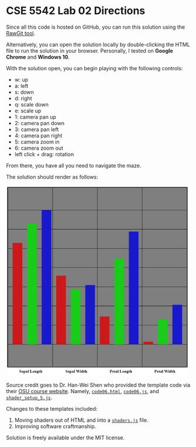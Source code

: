 # CSE 5542 Lab 02 Directions

Since all this code is hosted on GitHub, you can run this solution
using the [RawGit tool][9].

Alternatively, you can open the solution locally by double-clicking the
HTML file to run the solution in your browser. Personally,
I tested on **Google Chrome** and **Windows 10**.

With the solution open, you can begin playing with the following controls:

- w: up
- a: left
- s: down
- d: right
- q: scale down
- e: scale up
- 1: camera pan up
- 2: camera pan down
- 3: camera pan left
- 4: camera pan right
- 5: camera zoom in
- 6: camera zoom out
- left click + drag: rotation

From there, you have all you need to navigate the maze.

The solution should render as follows:

![Sample Scene][1]

Source credit goes to Dr. Han-Wei Shen who provided the template code via their
[OSU course website][2]. Namely, [`code06.html`][3], [`code06.js`][4],
and [`shader_setup_5.js`][7].

Changes to these templates included:

1. Moving shaders out of HTML and into a [`shaders.js`][8] file.
2. Improving software craftmanship.

Solution is freely available under the MIT license.

[1]: https://github.com/jrg94/CSE5542/blob/master/Lab01/sample-graph.JPG
[2]: http://www.cse.ohio-state.edu/~shen.94/5542
[3]: http://web.cse.ohio-state.edu/~shen.94/5542/Site/WebGL_files/code05.html
[4]: http://web.cse.ohio-state.edu/~shen.94/5542/Site/WebGL_files/code05.js
[5]: http://web.cse.ohio-state.edu/~shen.94/5542/Site/WebGL_files/code05-csv.js
[6]: http://web.cse.ohio-state.edu/~shen.94/5542/Site/WebGL_files/read-csv.js
[7]: http://web.cse.ohio-state.edu/~shen.94/5542/Site/WebGL_files/shaders_setup_5.js
[8]: https://github.com/jrg94/CSE5542/blob/master/Lab01/shaders.js
[9]: https://cdn.rawgit.com/jrg94/CSE5542/v1.1.0/Lab01/lab01.html
